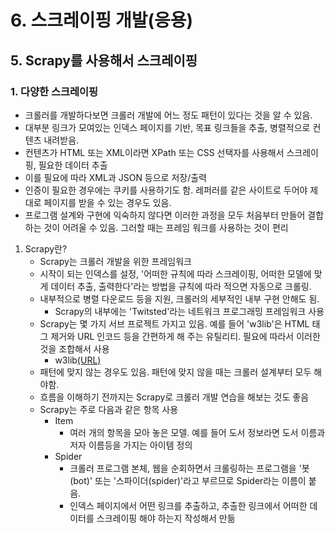 # 6. 스크레이핑 개발(응용)
## 5. Scrapy를 사용해서 스크레이핑
### 1. 다양한 스크레이핑
- 크롤러를 개발하다보면 크롤러 개발에 어느 정도 패턴이 있다는 것을 알 수 있음.
- 대부분 링크가 모여있는 인덱스 페이지를 기반, 목표 링크들을 추출, 병렬적으로 컨텐츠 내려받음.
- 컨텐츠가 HTML 또는 XML이라면 XPath 또는 CSS 선택자를 사용해서 스크레이핑, 필요한 데이터 추출
- 이를 필요에 따라 XML과 JSON 등으로 저장/출력
- 인증이 필요한 경우에는 쿠키를 사용하기도 함. 레퍼러를 같은 사이트로 두어야 제대로 페이지를 받을 수 있는 경우도 있음.
- 프로그램 설계와 구현에 익숙하지 않다면 이러한 과정을 모두 처음부터 만들어 결합하는 것이 어려울 수 있음. 그러할 때는 프레임 워크를 사용하는 것이 편리
1. Scrapy란?
   - Scrapy는 크롤러 개발을 위한 프레임워크
   - 시작이 되는 인덱스를 설정, '어떠한 규칙에 따라 스크레이핑, 어떠한 모델에 맞게 데이터 추출, 출력한다'라는 방법을 규칙에 따라 적으면 자동으로 크롤링.
   - 내부적으로 병렬 다운로드 등을 지원, 크롤러의 세부적인 내부 구현 안해도 됨.
     - Scrapy의 내부에는 'Twitsted'라는 네트워크 프로그래밍 프레임워크 사용
   - Scrapy는 몇 가지 서브 프로젝트 가지고 있음.  예를 들어 'w3lib'은 HTML 태그 제거와 URL 인코드 등을 간편하게 해 주는 유틸리티. 필요에 따라서 이러한 것을 조합해서 사용
     - w3lib[(URL)](https://github.com/scrapy/w3lib)
   - 패턴에 맞지 않는 경우도 있음. 패턴에 맞지 않을 때는 크롤러 설계부터 모두 해야함.
   - 흐름을 이해하기 전까지는 Scrapy로 크롤러 개발 연습을 해보는 것도 좋음
   - Scrapy는 주로 다음과 같은 항목 사용
     - Item
       - 여러 개의 항목을 모아 놓은 모델. 예를 들어 도서 정보라면 도서 이름과 저자 이름등을 가지는 아이템 정의
     - Spider
       - 크롤러 프로그램 본체, 웹을 순회하면서 크롤링하는 프로그램을 '봇(bot)' 또는 '스파이더(spider)'라고 부르므로 Spider라는 이름이 붙음.
       - 인덱스 페이지에서 어떤 링크를 추출하고, 추출한 링크에서 어떠한 데이터를 스크레이핑 해야 하는지 작성해서 만듦